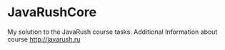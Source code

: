 # JavaRushCore
My solution to the JavaRush course tasks. Additional Information about course http://javarush.ru
